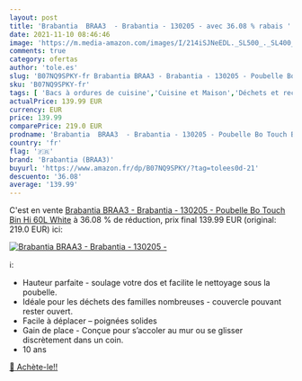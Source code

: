```yaml
---
layout: post
title: 'Brabantia  BRAA3  - Brabantia - 130205 - avec 36.08 % rabais '
date: 2021-11-10 08:46:46
image: 'https://m.media-amazon.com/images/I/214iSJNeEDL._SL500_._SL400_.jpg'
comments: true
category: ofertas
author: 'tole.es'
slug: 'B07NQ9SPKY-fr Brabantia BRAA3 - Brabantia - 130205 - Poubelle Bo Touch...'
sku: 'B07NQ9SPKY-fr'
tags: [ 'Bacs à ordures de cuisine','Cuisine et Maison','Déchets et recyclage','Rangement et organisation','brabantia (braa3)', ]
actualPrice: 139.99 EUR
currency: EUR
price: 139.99
comparePrice: 219.0 EUR
prodname: 'Brabantia  BRAA3  - Brabantia - 130205 - Poubelle Bo Touch Bin Hi  60L   White'
country: 'fr'
flag: '🇫🇷'
brand: 'Brabantia (BRAA3)'
buyurl: 'https://www.amazon.fr/dp/B07NQ9SPKY/?tag=tolees0d-21'
descuento: '36.08'
average: '139.99'
---
```


C'est en vente [Brabantia  BRAA3  - Brabantia - 130205 - Poubelle Bo Touch Bin Hi  60L   White](https://www.amazon.fr/dp/B07NQ9SPKY/?tag=tolees0d-21)  à  36.08 % de réduction, prix final  139.99 EUR (original: 219.0 EUR) ici:

[![Brabantia  BRAA3  - Brabantia - 130205 -](https://m.media-amazon.com/images/I/214iSJNeEDL._SL500_._SL400_.jpg)](https://www.amazon.fr/dp/B07NQ9SPKY/?tag=tolees0d-21)

ℹ️:

- Hauteur parfaite - soulage votre dos et facilite le nettoyage sous la poubelle.
- Idéale pour les déchets des familles nombreuses - couvercle pouvant rester ouvert.
- Facile à déplacer – poignées solides
- Gain de place - Conçue pour s’accoler au mur ou se glisser discrètement dans un coin.
- 10 ans

[🛒 Achète-le!!](https://www.amazon.fr/dp/B07NQ9SPKY/?tag=tolees0d-21)
